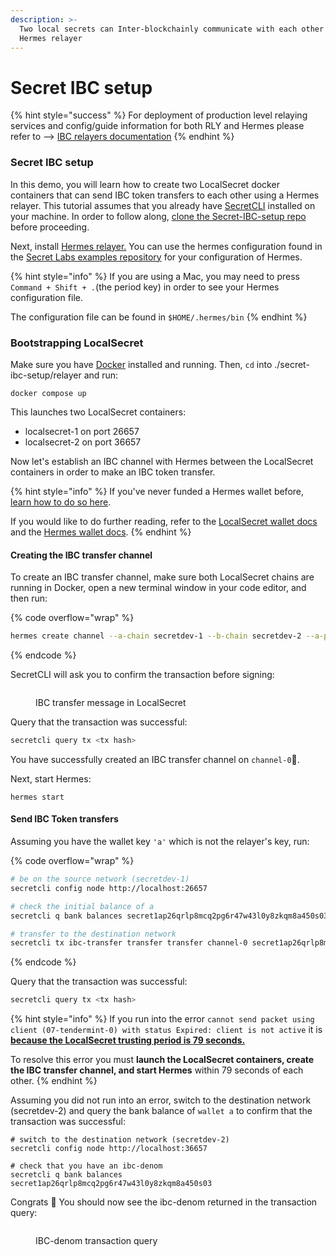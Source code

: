 ```yaml
---
description: >-
  Two local secrets can Inter-blockchainly communicate with each other via a
  Hermes relayer
---
```


# Secret IBC setup

{% hint style="success" %}
For deployment of production level relaying services and config/guide information for both RLY and Hermes please refer to --> [IBC relayers documentation](../../../infrastructure/resources/ibc-relayers/)
{% endhint %}

### Secret IBC setup

In this demo, you will learn how to create two LocalSecret docker containers that can send IBC token transfers to each other using a Hermes relayer. This tutorial assumes that you already have [SecretCLI](https://docs.scrt.network/secret-network-documentation/development/tools-and-libraries/secret-cli/install) installed on your machine. In order to follow along, [clone the Secret-IBC-setup repo](https://github.com/scrtlabs/examples/tree/master/secret-IBC-setup) before proceeding.&#x20;

Next, install [Hermes relayer.](https://hermes.informal.systems/) You can use the hermes configuration found in the [Secret Labs examples repository](https://github.com/scrtlabs/examples/blob/master/secret-IBC-setup/relayer/config.toml) for your configuration of Hermes.&#x20;

{% hint style="info" %}
If you are using a Mac, you may need to press `Command + Shift + .`(the period key) in order to see your Hermes configuration file.&#x20;

The configuration file can be found in `$HOME/.hermes/bin`
{% endhint %}

### Bootstrapping LocalSecret

Make sure you have [Docker](https://www.docker.com/products/docker-desktop/) installed and running. Then, `cd` into ./secret-ibc-setup/relayer and run:

```
docker compose up
```

This launches two LocalSecret containers:

* localsecret-1 on port 26657
* localsecret-2 on port 36657

Now let's establish an IBC channel with Hermes between the LocalSecret containers in order to make an IBC token transfer.&#x20;

{% hint style="info" %}
If you've never funded a Hermes wallet before, [learn how to do so here](https://github.com/scrtlabs/examples/blob/master/secret-IBC-setup/Wallets.md).

If you would like to do further reading, refer to the [LocalSecret wallet docs](https://docs.scrt.network/secret-network-documentation/development/tools-and-libraries/local-secret) and the [Hermes wallet docs](https://hermes.informal.systems/documentation/commands/keys/index.html). &#x20;
{% endhint %}

#### Creating the IBC transfer channel

To create an IBC transfer channel, make sure both LocalSecret chains are running in Docker, open a new terminal window in your code editor, and then run:&#x20;

{% code overflow="wrap" %}
```sh
hermes create channel --a-chain secretdev-1 --b-chain secretdev-2 --a-port transfer --b-port transfer --new-client-connection
```
{% endcode %}

SecretCLI will ask you to confirm the transaction before signing:&#x20;

<figure><img src="../../../.gitbook/assets/Screen Shot 2023-09-06 at 4.51.59 PM.png" alt=""><figcaption><p>IBC transfer message in LocalSecret</p></figcaption></figure>

Query that the transaction was successful:&#x20;

```bash
secretcli query tx <tx hash>
```

You have successfully created an IBC transfer channel on `channel-0`🎉.&#x20;

Next, start Hermes:&#x20;

```
hermes start
```

#### Send IBC Token transfers

Assuming you have the wallet key `'a'` which is not the relayer's key, run:&#x20;

{% code overflow="wrap" %}
```sh
# be on the source network (secretdev-1)
secretcli config node http://localhost:26657

# check the initial balance of a
secretcli q bank balances secret1ap26qrlp8mcq2pg6r47w43l0y8zkqm8a450s03

# transfer to the destination network
secretcli tx ibc-transfer transfer transfer channel-0 secret1ap26qrlp8mcq2pg6r47w43l0y8zkqm8a450s03 1uscrt --from a
```
{% endcode %}

Query that the transaction was successful:&#x20;

```bash
secretcli query tx <tx hash>
```

{% hint style="info" %}
If you run into the error `cannot send packet using client (07-tendermint-0) with status Expired: client is not active` it is [**because the LocalSecret trusting period is 79 seconds.**](https://github.com/writersblockchain/secret-ibc/blob/bb768a505226475a9c11d98ec48cf87dc2d517e1/relayer/config.toml#L50)&#x20;

To resolve this error you must **launch the LocalSecret containers, create the IBC transfer channel, and start Hermes** within 79 seconds of each other.&#x20;
{% endhint %}

Assuming you did not run into an error, switch to the destination network (secretdev-2) and query the bank balance of `wallet a` to confirm that the transaction was successful:&#x20;

```
# switch to the destination network (secretdev-2)
secretcli config node http://localhost:36657

# check that you have an ibc-denom
secretcli q bank balances secret1ap26qrlp8mcq2pg6r47w43l0y8zkqm8a450s03
```

Congrats 🎉 You should now see the ibc-denom returned in the transaction query:&#x20;

<figure><img src="../../../.gitbook/assets/Screen Shot 2023-09-06 at 6.02.20 PM.png" alt=""><figcaption><p>IBC-denom transaction query</p></figcaption></figure>

